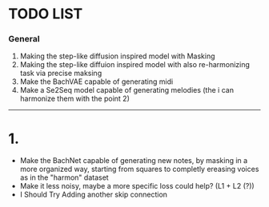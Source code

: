 # TODO LIST

### General
1. Making the step-like diffusion inspired model with Masking
2. Making the step-like diffuion inspired model with also re-harmonizing task via precise maksing
3. Make the BachVAE capable of generating midi
4. Make a Se2Seq model capable of generating melodies (the i can harmonize them with the point 2)
---
# 1.
- Make the BachNet capable of generating new notes, by masking in a more organized way, starting from squares to completly ereasing voices as in the "harmon" dataset
- Make it less noisy, maybe a more specific loss could help? (L1 + L2 (?))
- I Should Try Adding another skip connection
